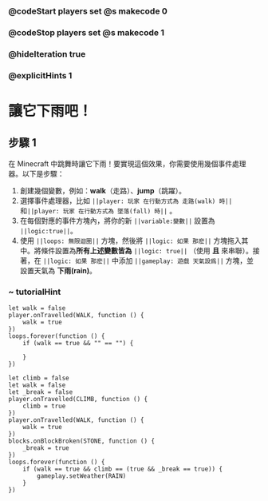 ### @codeStart players set @s makecode 0
### @codeStop players set @s makecode 1

### @hideIteration true 
### @explicitHints 1

# 讓它下雨吧！

## 步驟 1
在 Minecraft 中跳舞時讓它下雨！要實現這個效果，你需要使用幾個事件處理器。以下是步驟：

1. 創建幾個變數，例如：**walk**（走路）、**jump**（跳躍）。
2. 選擇事件處理器，比如  ``||player: 玩家 在行動方式為 走路(walk) 時||``和``||player: 玩家 在行動方式為 墜落(fall) 時||`` 。
3. 在每個對應的事件方塊內，將你的新 ``||variable:變數||`` 設置為 ``||logic:true||``。
4. 使用 ``||loops: 無限迴圈||`` 方塊，然後將 ``||logic: 如果 那麽||`` 方塊拖入其中。將條件設置為**所有上述變數皆為** ``||logic: true||`` （使用 **且** 來串聯）。接著，在 ``||logic: 如果 那麽||`` 中添加 ``||gameplay: 遊戲 天氣設爲||`` 方塊，並設置天氣為 **下雨(rain)**。

### ~ tutorialHint
```blocks
let walk = false
player.onTravelled(WALK, function () {
    walk = true
})
loops.forever(function () {
    if (walk == true && "" == "") {
    	
    }
})

```

```ghost
let climb = false
let walk = false
let _break = false
player.onTravelled(CLIMB, function () {
    climb = true
})
player.onTravelled(WALK, function () {
    walk = true
})
blocks.onBlockBroken(STONE, function () {
    _break = true
})
loops.forever(function () {
    if (walk == true && climb == (true && _break == true)) {
        gameplay.setWeather(RAIN)
    }
})
```
